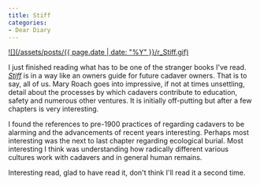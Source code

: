 ```yaml
---
title: Stiff
categories:
- Dear Diary
---
```


[![](/assets/posts/{{ page.date | date: "%Y" }}/r_Stiff.gif)](http://search.barnesandnoble.com/booksearch/isbnInquiry.asp?isbn=0393050939)


I just finished reading what has to be one of the stranger books I've read. _[Stiff](http://search.barnesandnoble.com/booksearch/isbnInquiry.asp?isbn=0393050939)_ is in a way like an owners guide for future cadaver owners. That is to say, all of us. Mary Roach goes into impressive, if not at times unsettling, detail about the processes by which cadavers contribute to education, safety and numerous other ventures. It is initially off-putting but after a few chapters is very interesting.

I found the references to pre-1900 practices of regarding cadavers to be alarming and the advancements of recent years interesting. Perhaps most interesting was the next to last chapter regarding ecological burial. Most interesting I think was understanding how radically different various cultures work with cadavers and in general human remains.

Interesting read, glad to have read it, don't think I'll read it a second time.
